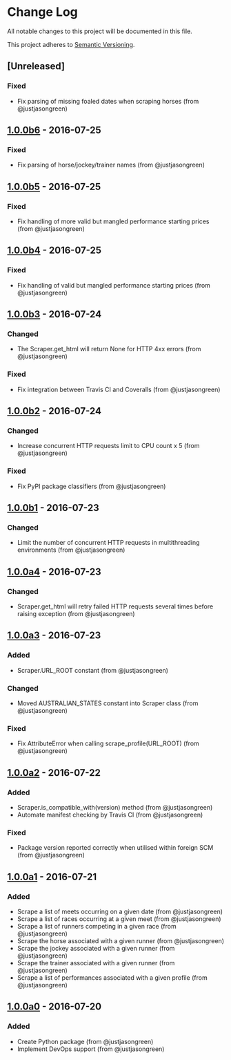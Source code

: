 # Change Log

All notable changes to this project will be documented in this file.

This project adheres to [Semantic Versioning](http://semver.org/).


## [Unreleased]

### Fixed

- Fix parsing of missing foaled dates when scraping horses (from @justjasongreen)


## [1.0.0b6] - 2016-07-25

### Fixed

- Fix parsing of horse/jockey/trainer names (from @justjasongreen)


## [1.0.0b5] - 2016-07-25

### Fixed

- Fix handling of more valid but mangled performance starting prices (from @justjasongreen)


## [1.0.0b4] - 2016-07-25

### Fixed

- Fix handling of valid but mangled performance starting prices (from @justjasongreen)


## [1.0.0b3] - 2016-07-24

### Changed

- The Scraper.get_html will return None for HTTP 4xx errors (from @justjasongreen)

### Fixed

- Fix integration between Travis CI and Coveralls (from @justjasongreen)


## [1.0.0b2] - 2016-07-24

### Changed

- Increase concurrent HTTP requests limit to CPU count x 5 (from @justjasongreen)

### Fixed

- Fix PyPI package classifiers (from @justjasongreen)


## [1.0.0b1] - 2016-07-23

### Changed

- Limit the number of concurrent HTTP requests in multithreading environments (from @justjasongreen)


## [1.0.0a4] - 2016-07-23

### Changed

- Scraper.get_html will retry failed HTTP requests several times before raising exception (from @justjasongreen)


## [1.0.0a3] - 2016-07-23

### Added

- Scraper.URL_ROOT constant (from @justjasongreen)

### Changed

- Moved AUSTRALIAN_STATES constant into Scraper class (from @justjasongreen)

### Fixed

- Fix AttributeError when calling scrape_profile(URL_ROOT) (from @justjasongreen)


## [1.0.0a2] - 2016-07-22

### Added

- Scraper.is_compatible_with(version) method (from @justjasongreen)
- Automate manifest checking by Travis CI (from @justjasongreen)

### Fixed

- Package version reported correctly when utilised within foreign SCM (from @justjasongreen)


## [1.0.0a1] - 2016-07-21

### Added

- Scrape a list of meets occurring on a given date (from @justjasongreen)
- Scrape a list of races occurring at a given meet (from @justjasongreen)
- Scrape a list of runners competing in a given race (from @justjasongreen)
- Scrape the horse associated with a given runner (from @justjasongreen)
- Scrape the jockey associated with a given runner (from @justjasongreen)
- Scrape the trainer associated with a given runner (from @justjasongreen)
- Scrape a list of performances associated with a given profile (from @justjasongreen)


## [1.0.0a0] - 2016-07-20

### Added

- Create Python package (from @justjasongreen)
- Implement DevOps support (from @justjasongreen)


[1.0.0b6]: https://github.com/justjasongreen/punters_client/compare/1.0.0b5...1.0.0b6
[1.0.0b5]: https://github.com/justjasongreen/punters_client/compare/1.0.0b4...1.0.0b5
[1.0.0b4]: https://github.com/justjasongreen/punters_client/compare/1.0.0b3...1.0.0b4
[1.0.0b3]: https://github.com/justjasongreen/punters_client/compare/1.0.0b2...1.0.0b3
[1.0.0b2]: https://github.com/justjasongreen/punters_client/compare/1.0.0b1...1.0.0b2
[1.0.0b1]: https://github.com/justjasongreen/punters_client/compare/1.0.0a4...1.0.0b1
[1.0.0a4]: https://github.com/justjasongreen/punters_client/compare/1.0.0a3...1.0.0a4
[1.0.0a3]: https://github.com/justjasongreen/punters_client/compare/1.0.0a2...1.0.0a3
[1.0.0a2]: https://github.com/justjasongreen/punters_client/compare/1.0.0a1...1.0.0a2
[1.0.0a1]: https://github.com/justjasongreen/punters_client/compare/1.0.0a0...1.0.0a1
[1.0.0a0]: https://github.com/justjasongreen/punters_client/tree/1.0.0a0
